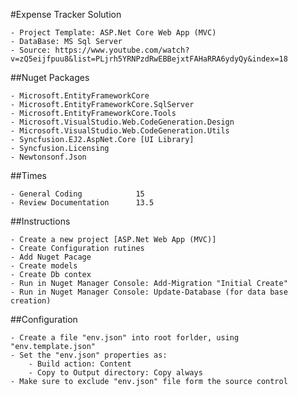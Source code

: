 ﻿#Expense Tracker Solution

	- Project Template: ASP.Net Core Web App (MVC)
	- DataBase: MS Sql Server
	- Source: https://www.youtube.com/watch?v=zQ5eijfpuu8&list=PLjrh5YRNPzdRwEBBejxtFAHaRRA6ydyQy&index=18


##Nuget Packages

	- Microsoft.EntityFrameworkCore
	- Microsoft.EntityFrameworkCore.SqlServer
	- Microsoft.EntityFrameworkCore.Tools
	- Microsoft.VisualStudio.Web.CodeGeneration.Design
	- Microsoft.VisualStudio.Web.CodeGeneration.Utils
	- Syncfusion.EJ2.AspNet.Core [UI Library]
	- Syncfusion.Licensing
	- Newtonsonf.Json


##Times

	- General Coding			15
	- Review Documentation		13.5

##Instructions

	- Create a new project [ASP.Net Web App (MVC)]
	- Create Configuration rutines
	- Add Nuget Pacage
	- Create models
	- Create Db contex
	- Run in Nuget Manager Console: Add-Migration "Initial Create"
	- Run in Nuget Manager Console: Update-Database (for data base creation)

##Configuration

	- Create a file "env.json" into root forlder, using "env.template.json"
	- Set the "env.json" properties as:
		- Build action: Content
		- Copy to Output directory: Copy always
	- Make sure to exclude "env.json" file form the source control

